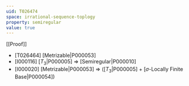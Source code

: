 ```yaml
---
uid: T026474
space: irrational-sequence-toplogy
property: semiregular
value: true
---
```

[[Proof]]

* [T026464] [Metrizable|P000053]
* [I000116] [$T_3$|P000005] => [Semiregular|P000010]
* [I000020] [Metrizable|P000053] => ([$T_3$|P000005] + [$\sigma$-Locally Finite Base|P000054])


